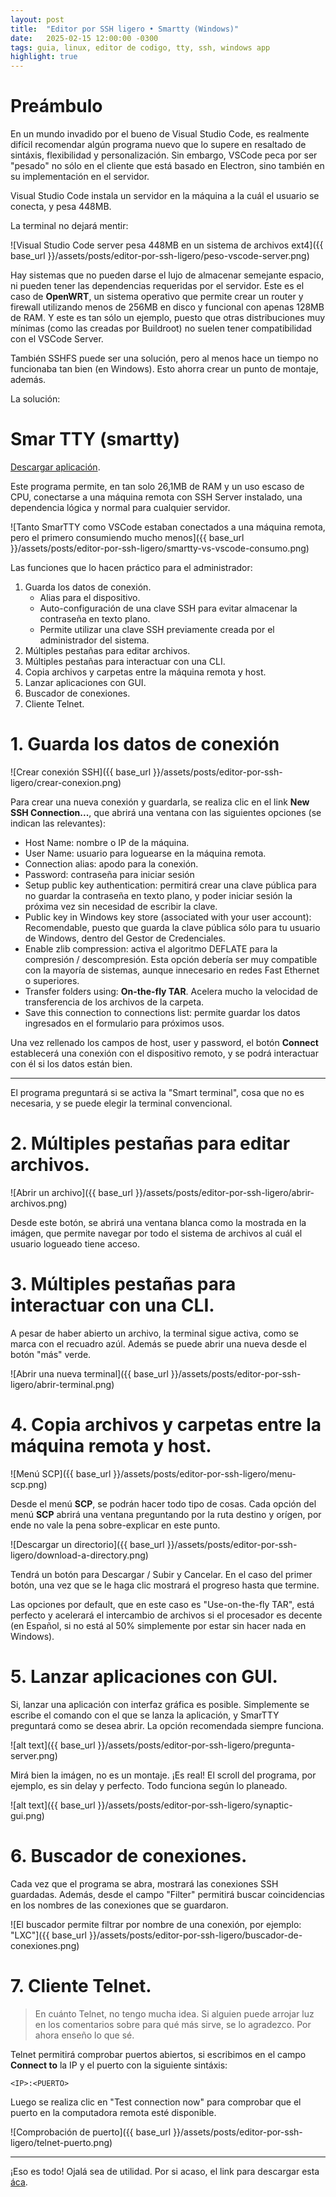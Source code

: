```yaml
---
layout: post
title:  "Editor por SSH ligero • Smartty (Windows)"
date:   2025-02-15 12:00:00 -0300
tags: guia, linux, editor de codigo, tty, ssh, windows app
highlight: true
---
```


# Preámbulo

En un mundo invadido por el bueno de Visual Studio Code, es realmente difícil recomendar algún programa nuevo que lo supere en resaltado de sintáxis, flexibilidad y personalización. Sin embargo, VSCode peca por ser "pesado" no sólo en el cliente que está basado en Electron, sino también en su implementación en el servidor.

Visual Studio Code instala un servidor en la máquina a la cuál el usuario se conecta, y pesa 448MB.

La terminal no dejará mentir:

![Visual Studio Code server pesa 448MB en un sistema de archivos ext4]({{ base_url }}/assets/posts/editor-por-ssh-ligero/peso-vscode-server.png)

Hay sistemas que no pueden darse el lujo de almacenar semejante espacio, ni pueden tener las dependencias requeridas por el servidor. Este es el caso de **OpenWRT**, un sistema operativo que permite crear un router y firewall utilizando menos de 256MB en disco y funcional con apenas 128MB de RAM. Y este es tan sólo un ejemplo, puesto que otras distribuciones muy mínimas (como las creadas por Buildroot) no suelen tener compatibilidad con el VSCode Server.

También SSHFS puede ser una solución, pero al menos hace un tiempo no funcionaba tan bien (en Windows). Esto ahorra crear un punto de montaje, además.

La solución:

# Smar TTY (smartty)

[Descargar aplicación](https://sysprogs.com/SmarTTY/download/).

Este programa permite, en tan solo 26,1MB de RAM y un uso escaso de CPU, conectarse a una máquina remota con SSH Server instalado, una dependencia lógica y normal para cualquier servidor.

![Tanto SmarTTY como VSCode estaban conectados a una máquina remota, pero el primero consumiendo mucho menos]({{ base_url }}/assets/posts/editor-por-ssh-ligero/smartty-vs-vscode-consumo.png)

Las funciones que lo hacen práctico para el administrador:

1. Guarda los datos de conexión.
   - Alias para el dispositivo.
   - Auto-configuración de una clave SSH para evitar almacenar la contraseña en texto plano.
   - Permite utilizar una clave SSH previamente creada por el administrador del sistema.
2. Múltiples pestañas para editar archivos.
3. Múltiples pestañas para interactuar con una CLI.
4. Copia archivos y carpetas entre la máquina remota y host.
5. Lanzar aplicaciones con GUI.
6. Buscador de conexiones.
7. Cliente Telnet.

# 1. Guarda los datos de conexión

![Crear conexión SSH]({{ base_url }}/assets/posts/editor-por-ssh-ligero/crear-conexion.png)

Para crear una nueva conexión y guardarla, se realiza clic en el link **New SSH Connection...**, que abrirá una ventana con las siguientes opciones (se indican las relevantes):

- Host Name: nombre o IP de la máquina.
- User Name: usuario para loguearse en la máquina remota.
- Connection alias: apodo para la conexión.
- Password: contraseña para iniciar sesión
- Setup public key authentication: permitirá crear una clave pública para no guardar la contraseña en texto plano, y poder iniciar sesión la próxima vez sin necesidad de escribir la clave.
- Public key in Windows key store (associated with your user account): Recomendable, puesto que guarda la clave pública sólo para tu usuario de Windows, dentro del Gestor de Credenciales.
- Enable zlib compression: activa el algoritmo DEFLATE para la compresión / descompresión. Esta opción debería ser muy compatible con la mayoría de sistemas, aunque innecesario en redes Fast Ethernet o superiores.
- Transfer folders using: **On-the-fly TAR**. Acelera mucho la velocidad de transferencia de los archivos de la carpeta.
- Save this connection to connections list: permite guardar los datos ingresados en el formulario para próximos usos.

Una vez rellenado los campos de host, user y password, el botón **Connect** establecerá una conexión con el dispositivo remoto, y se podrá interactuar con él si los datos están bien.

---

El programa preguntará si se activa la "Smart terminal", cosa que no es necesaria, y se puede elegir la terminal convencional.

# 2. Múltiples pestañas para editar archivos.

![Abrir un archivo]({{ base_url }}/assets/posts/editor-por-ssh-ligero/abrir-archivos.png)

Desde este botón, se abrirá una ventana blanca como la mostrada en la imágen, que permite navegar por todo el sistema de archivos al cuál el usuario logueado tiene acceso.

# 3. Múltiples pestañas para interactuar con una CLI.

A pesar de haber abierto un archivo, la terminal sigue activa, como se marca con el recuadro azúl. Además se puede abrir una nueva desde el botón "más" verde.

![Abrir una nueva terminal]({{ base_url }}/assets/posts/editor-por-ssh-ligero/abrir-terminal.png)

# 4. Copia archivos y carpetas entre la máquina remota y host.

![Menú SCP]({{ base_url }}/assets/posts/editor-por-ssh-ligero/menu-scp.png)

Desde el menú **SCP**, se podrán hacer todo tipo de cosas. Cada opción del menú **SCP** abrirá una ventana preguntando por la ruta destino y orígen, por ende no vale la pena sobre-explicar en este punto.

![Descargar un directorio]({{ base_url }}/assets/posts/editor-por-ssh-ligero/download-a-directory.png)

Tendrá un botón para Descargar / Subir y Cancelar. En el caso del primer botón, una vez que se le haga clic mostrará el progreso hasta que termine.

Las opciones por default, que en este caso es "Use-on-the-fly TAR", está perfecto y acelerará el intercambio de archivos si el procesador es decente (en Español, si no está al 50% simplemente por estar sin hacer nada en Windows).

# 5. Lanzar aplicaciones con GUI.

Si, lanzar una aplicación con interfaz gráfica es posible. Simplemente se escribe el comando con el que se lanza la aplicación, y SmarTTY preguntará como se desea abrir. La opción recomendada siempre funciona.

![alt text]({{ base_url }}/assets/posts/editor-por-ssh-ligero/pregunta-server.png)

Mirá bien la imágen, no es un montaje. ¡Es real! El scroll del programa, por ejemplo, es sin delay y perfecto. Todo funciona según lo planeado.

![alt text]({{ base_url }}/assets/posts/editor-por-ssh-ligero/synaptic-gui.png)

# 6. Buscador de conexiones.

Cada vez que el programa se abra, mostrará las conexiones SSH guardadas. Además, desde el campo "Filter" permitirá buscar coincidencias en los nombres de las conexiones que se guardaron.

![El buscador permite filtrar por nombre de una conexión, por ejemplo: "LXC"]({{ base_url }}/assets/posts/editor-por-ssh-ligero/buscador-de-conexiones.png)

# 7. Cliente Telnet.

> En cuánto Telnet, no tengo mucha idea. Si alguien puede arrojar luz en los comentarios sobre para qué más sirve, se lo agradezco. Por ahora enseño lo que sé.

Telnet permitirá comprobar puertos abiertos, si escribimos en el campo **Connect to** la IP y el puerto con la siguiente sintáxis:

```
<IP>:<PUERTO>
```

Luego se realiza clic en "Test connection now" para comprobar que el puerto en la computadora remota esté disponible.

![Comprobación de puerto]({{ base_url }}/assets/posts/editor-por-ssh-ligero/telnet-puerto.png)

---

¡Eso es todo! Ojalá sea de utilidad. Por si acaso, el link para descargar esta [áca](https://sysprogs.com/SmarTTY/download/).